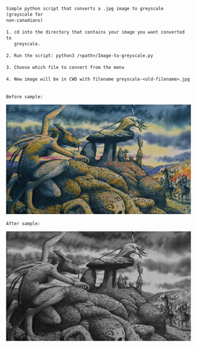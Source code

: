     Simple python script that converts a .jpg image to greyscale (grayscale for
    non-canadians)

    1. cd into the directory that contains your image you want converted to
       greyscale.

    2. Run the script: python3 /<path>/Image-to-greyscale.py

    3. Choose which file to convert from the menu

    4. New image will be in CWD with filename greyscale-<old-filename>.jpg


    Before sample:

![Before Sample](https://github.com/CurtisBeauchamp/Image-to-Greyscale/blob/main/sample.jpg)

    After sample:

![After Sample](https://github.com/CurtisBeauchamp/Image-to-Greyscale/blob/main/greyscale-sample.jpg)
